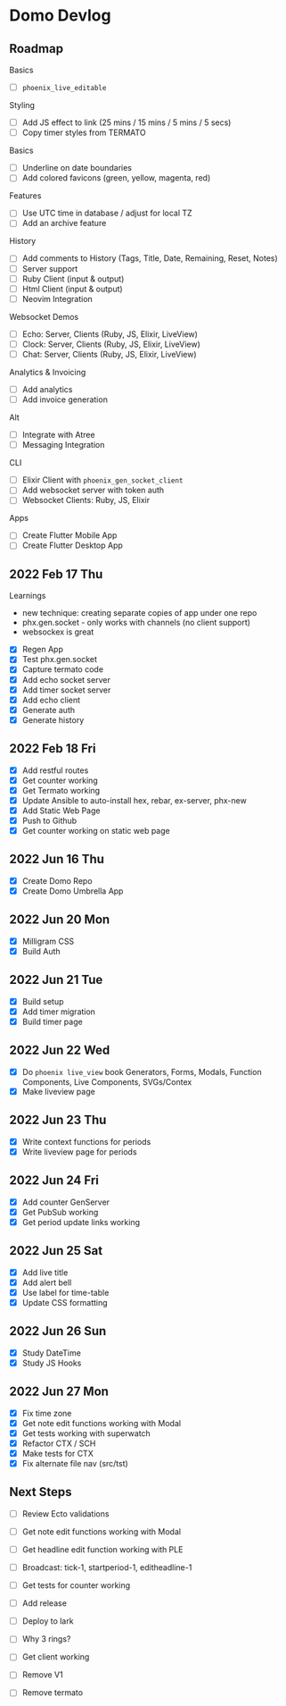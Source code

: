 # Domo Devlog 

## Roadmap

Basics
- [ ] `phoenix_live_editable`

Styling 
- [ ] Add JS effect to link (25 mins / 15 mins / 5 mins / 5 secs)
- [ ] Copy timer styles from TERMATO

Basics
- [ ] Underline on date boundaries 
- [ ] Add colored favicons (green, yellow, magenta, red)

Features
- [ ] Use UTC time in database / adjust for local TZ 
- [ ] Add an archive feature 

History
- [ ] Add comments to History (Tags, Title, Date, Remaining, Reset, Notes)
- [ ] Server support 
- [ ] Ruby Client (input & output) 
- [ ] Html Client (input & output)
- [ ] Neovim Integration

Websocket Demos
- [ ] Echo: Server, Clients (Ruby, JS, Elixir, LiveView) 
- [ ] Clock: Server, Clients (Ruby, JS, Elixir, LiveView)  
- [ ] Chat: Server, Clients (Ruby, JS, Elixir, LiveView) 

Analytics & Invoicing
- [ ] Add analytics
- [ ] Add invoice generation

Alt
- [ ] Integrate with Atree 
- [ ] Messaging Integration 

CLI 
- [ ] Elixir Client with `phoenix_gen_socket_client` 
- [ ] Add websocket server with token auth 
- [ ] Websocket Clients: Ruby, JS, Elixir 

Apps
- [ ] Create Flutter Mobile App 
- [ ] Create Flutter Desktop App 

## 2022 Feb 17 Thu

Learnings
- new technique: creating separate copies of app under one repo
- phx.gen.socket - only works with channels (no client support)
- websockex is great

- [x] Regen App
- [x] Test phx.gen.socket 
- [x] Capture termato code
- [x] Add echo socket server
- [x] Add timer socket server
- [x] Add echo client 
- [x] Generate auth 
- [x] Generate history 

## 2022 Feb 18 Fri

- [x] Add restful routes
- [x] Get counter working 
- [x] Get Termato working 
- [x] Update Ansible to auto-install hex, rebar, ex-server, phx-new
- [x] Add Static Web Page 
- [x] Push to Github
- [x] Get counter working on static web page 

## 2022 Jun 16 Thu

- [x] Create Domo Repo 
- [x] Create Domo Umbrella App

## 2022 Jun 20 Mon

- [x] Milligram CSS 
- [x] Build Auth 

## 2022 Jun 21 Tue

- [x] Build setup 
- [x] Add timer migration 
- [x] Build timer page 

## 2022 Jun 22 Wed

- [x] Do `phoenix live_view` book 
  Generators, Forms, Modals, Function Components, Live Components, SVGs/Contex
- [x] Make liveview page  

## 2022 Jun 23 Thu

- [x] Write context functions for periods
- [x] Write liveview page for periods 

## 2022 Jun 24 Fri

- [x] Add counter GenServer
- [x] Get PubSub working 
- [x] Get period update links working 

## 2022 Jun 25 Sat

- [x] Add live title 
- [x] Add alert bell 
- [x] Use label for time-table
- [x] Update CSS formatting 

## 2022 Jun 26 Sun 

- [x] Study DateTime 
- [x] Study JS Hooks 

## 2022 Jun 27 Mon

- [x] Fix time zone
- [x] Get note edit functions working with Modal 
- [x] Get tests working with superwatch 
- [x] Refactor CTX / SCH 
- [x] Make tests for CTX
- [x] Fix alternate file nav (src/tst)

## Next Steps

- [ ] Review Ecto validations

- [ ] Get note edit functions working with Modal 

- [ ] Get headline edit function working with PLE

- [ ] Broadcast: tick-1, startperiod-1, editheadline-1

- [ ] Get tests for counter working 

- [ ] Add release 
- [ ] Deploy to lark 

- [ ] Why 3 rings?

- [ ] Get client working  

- [ ] Remove V1
- [ ] Remove termato 

